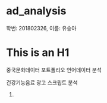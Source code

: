 # ad_analysis
학번: 201802326, 이름: 유승아

This is an H1
=============
중국문화데이터 포트폴리오 언어데이터 분석

건강기능음료 광고 스크립트 분석

1. 

